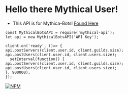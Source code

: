 Hello there Mythical User!
=================

- This API is for Mythica-Bots! [Found Here](https://discord.gg/NmNB7CK)



```
const MythicalBotsAPI = require('mythical-api');
let api = new MythicalBotsAPI('API Key');

client.on('ready', ()=> {
api.postServers(client.user.id, client.guilds.size);
api.postUsers(client.user.id, client.users.size);
  setInterval(function() {
api.postServers(client.user.id, client.guilds.size);
api.postUsers(client.user.id, client.users.size);
}, 900000);
});
```
[![NPM](https://nodei.co/npm/mythical-api.png)](https://nodei.co/npm/mythical-api/)

